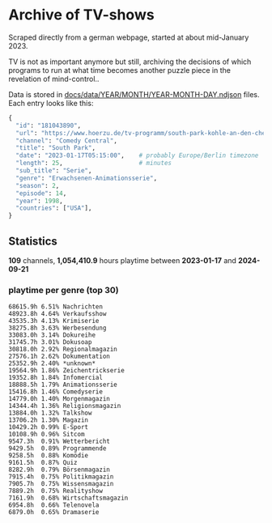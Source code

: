 # Archive of TV-shows

Scraped directly from a german webpage, started at about mid-January 2023.

TV is not as important anymore but still, archiving the decisions of which programs to run at what time
becomes another puzzle piece in the revelation of mind-control.. 

Data is stored in [docs/data/YEAR/MONTH/YEAR-MONTH-DAY.ndjson](docs/data/) files. 
Each entry looks like this:

```python
{
  "id": "181043890", 
  "url": "https://www.hoerzu.de/tv-programm/south-park-kohle-an-den-chefkoch/bid_181043890/", 
  "channel": "Comedy Central", 
  "title": "South Park", 
  "date": "2023-01-17T05:15:00",    # probably Europe/Berlin timezone 
  "length": 25,                     # minutes 
  "sub_title": "Serie", 
  "genre": "Erwachsenen-Animationsserie", 
  "season": 2, 
  "episode": 14, 
  "year": 1998, 
  "countries": ["USA"],
}
```

## Statistics

**109** channels, **1,054,410.9** hours playtime between **2023-01-17** and **2024-09-21**


### playtime per genre (top 30)

    68615.9h 6.51% Nachrichten
    48923.8h 4.64% Verkaufsshow
    43535.3h 4.13% Krimiserie
    38275.8h 3.63% Werbesendung
    33083.0h 3.14% Dokureihe
    31745.7h 3.01% Dokusoap
    30818.0h 2.92% Regionalmagazin
    27576.1h 2.62% Dokumentation
    25352.9h 2.40% *unknown*
    19564.9h 1.86% Zeichentrickserie
    19352.8h 1.84% Infomercial
    18888.5h 1.79% Animationsserie
    15416.8h 1.46% Comedyserie
    14779.0h 1.40% Morgenmagazin
    14344.4h 1.36% Religionsmagazin
    13884.0h 1.32% Talkshow
    13706.2h 1.30% Magazin
    10429.2h 0.99% E-Sport
    10108.9h 0.96% Sitcom
    9547.3h  0.91% Wetterbericht
    9429.5h  0.89% Programmende
    9258.5h  0.88% Komödie
    9161.5h  0.87% Quiz
    8282.9h  0.79% Börsenmagazin
    7915.4h  0.75% Politikmagazin
    7905.7h  0.75% Wissensmagazin
    7889.2h  0.75% Realityshow
    7161.9h  0.68% Wirtschaftsmagazin
    6954.8h  0.66% Telenovela
    6879.0h  0.65% Dramaserie
